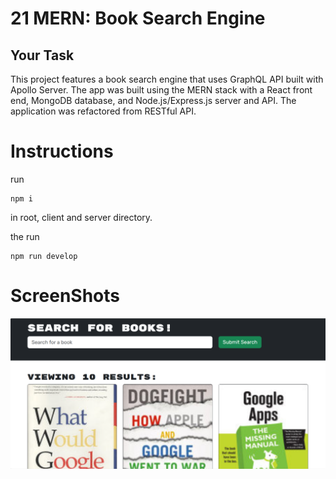 # 21 MERN: Book Search Engine

## Your Task

This project features a book search engine that uses GraphQL API built with Apollo Server. The app was built using the MERN stack with a React front end, MongoDB database, and Node.js/Express.js server and API. The application was refactored from RESTful API.

# Instructions
run 

```
npm i
```
in root, client and server directory.

the run 
``` 
npm run develop 
```
# ScreenShots

![Book search for "google"](./Assets/BookSearchEngine.png)



